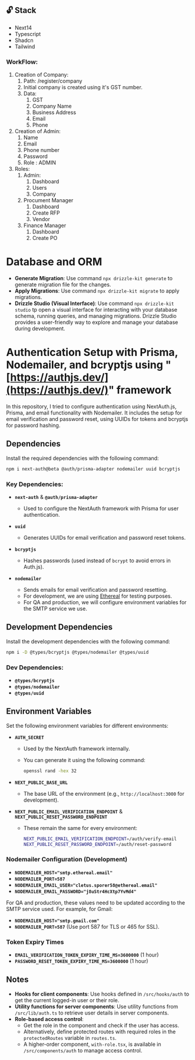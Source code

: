 ## 🔓 Stack

- Next14
- Typescript
- Shadcn
- Tailwind

### WorkFlow:

1. Creation of Company:
   1. Path: /register/company
   2. Initial company is created using it's GST number.
   3. Data:
      1. GST
      2. Company Name
      3. Business Address
      4. Email
      5. Phone
2. Creation of Admin:
   1. Name
   2. Email
   3. Phone number
   4. Password
   5. Role : ADMIN
3. Roles:
   1. Admin:
      1. Dashboard
      2. Users
      3. Company
   2. Procument Manager
      1. Dashboard
      2. Create RFP
      3. Vendor
   3. Finance Manager
      1. Dashboard
      2. Create PO


# Database and ORM

- **Generate Migration**: Use command `npx drizzle-kit generate` to generate migration file for the changes.
- **Apply Migrations**: Use command `npx drizzle-kit migrate` to apply migrations.
- **Drizzle Studio (Visual Interface)**: Use command `npx drizzle-kit studio` tp open a visual interface for interacting with your database schema, running queries, and managing migrations. Drizzle Studio provides a user-friendly way to explore and manage your database during development.

# Authentication Setup with Prisma, Nodemailer, and bcryptjs using "[https://authjs.dev/](https://authjs.dev/)" framework

In this repository, I tried to configure authentication using NextAuth.js, Prisma, and email functionality with Nodemailer. It includes the setup for email verification and password reset, using UUIDs for tokens and bcryptjs for password hashing.

## Dependencies

Install the required dependencies with the following command:

```bash
npm i next-auth@beta @auth/prisma-adapter nodemailer uuid bcryptjs
```

### Key Dependencies:

- **`next-auth`** & **`@auth/prisma-adapter`**

  - Used to configure the NextAuth framework with Prisma for user authentication.

- **`uuid`**

  - Generates UUIDs for email verification and password reset tokens.

- **`bcryptjs`**

  - Hashes passwords (used instead of `bcrypt` to avoid errors in Auth.js).

- **`nodemailer`**
  - Sends emails for email verification and password resetting.
  - For development, we are using [Ethereal](https://ethereal.email/create) for testing purposes.
  - For QA and production, we will configure environment variables for the SMTP service we use.

## Development Dependencies

Install the development dependencies with the following command:

```bash
npm i -D @types/bcryptjs @types/nodemailer @types/uuid
```

### Dev Dependencies:

- **`@types/bcryptjs`**
- **`@types/nodemailer`**
- **`@types/uuid`**

## Environment Variables

Set the following environment variables for different environments:

- **`AUTH_SECRET`**

  - Used by the NextAuth framework internally.
  - You can generate it using the following command:

    ```bash
    openssl rand -hex 32
    ```

- **`NEXT_PUBLIC_BASE_URL`**

  - The base URL of the environment (e.g., `http://localhost:3000` for development).

- **`NEXT_PUBLIC_EMAIL_VERIFICATION_ENDPOINT`** & **`NEXT_PUBLIC_RESET_PASSWORD_ENDPOINT`**

  - These remain the same for every environment:

    ```bash
    NEXT_PUBLIC_EMAIL_VERIFICATION_ENDPOINT=/auth/verify-email
    NEXT_PUBLIC_RESET_PASSWORD_ENDPOINT=/auth/reset-password
    ```

### Nodemailer Configuration (Development)

- **`NODEMAILER_HOST="smtp.ethereal.email"`**
- **`NODEMAILER_PORT=587`**
- **`NODEMAILER_EMAIL_USER="cletus.sporer58@ethereal.email"`**
- **`NODEMAILER_EMAIL_PASSWORD="j8uStr4HcXtp7YvMd4"`**

For QA and production, these values need to be updated according to the SMTP service used. For example, for Gmail:

- **`NODEMAILER_HOST="smtp.gmail.com"`**
- **`NODEMAILER_PORT=587`** (Use port 587 for TLS or 465 for SSL).

### Token Expiry Times

- **`EMAIL_VERIFICATION_TOKEN_EXPIRY_TIME_MS=3600000`** (1 hour)
- **`PASSWORD_RESET_TOKEN_EXPIRY_TIME_MS=3600000`** (1 hour)

## Notes

- **Hooks for client components**: Use hooks defined in `/src/hooks/auth` to get the current logged-in user or their role.
- **Utility functions for server components**: Use utility functions from `/src/lib/auth.ts` to retrieve user details in server components.
- **Role-based access control**:
  - Get the role in the component and check if the user has access.
  - Alternatively, define protected routes with required roles in the `protectedRoutes` variable in `routes.ts`.
  - A higher-order component, `with-role.tsx`, is available in `/src/components/auth` to manage access control.
